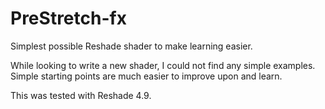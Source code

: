 # PreStretch-fx
Simplest possible Reshade shader to make learning easier.

While looking to write a new shader, I could not find any simple examples.  Simple starting points are much easier to improve upon and learn.

This was tested with Reshade 4.9.
